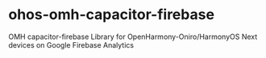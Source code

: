 # ohos-omh-capacitor-firebase
OMH capacitor-firebase Library for OpenHarmony-Oniro/HarmonyOS Next devices on Google Firebase Analytics
